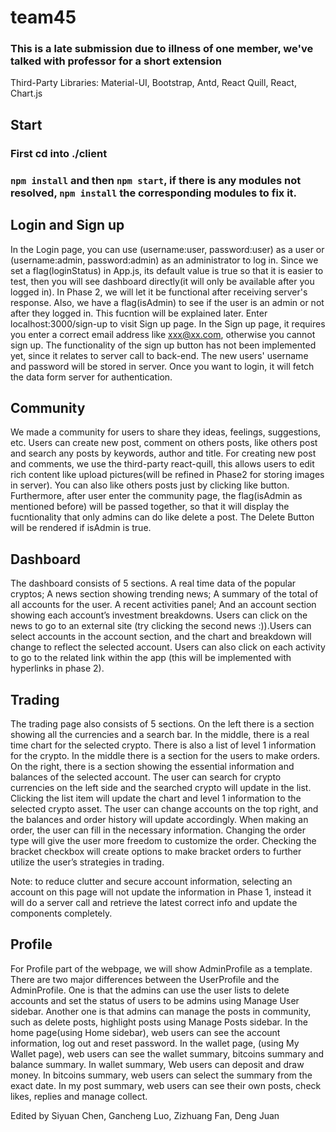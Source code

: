 # team45

### This is a late submission due to illness of one member, we've talked with professor for a short extension

Third-Party Libraries: Material-UI, Bootstrap, Antd, React Quill, React, Chart.js

## Start
### First cd into ./client
### `npm install` and then `npm start`, if there is any modules not resolved, `npm install` the corresponding modules to fix it.

## Login and Sign up
In the Login page, you can use (username:user, password:user) as a user or (username:admin, password:admin) as an administrator to log in.
Since we set a flag(loginStatus) in App.js, its default value is true so that it is easier to test, then you will see dashboard directly(it will only be available after you logged in). In Phase 2, we will let it be functional after receiving server's response.
Also, we have a flag(isAdmin) to see if the user is an admin or not after they logged in. This fucntion will be explained later.
Enter localhost:3000/sign-up to visit Sign up page. In the Sign up page, it requires you enter a correct email address like xxx@xx.com, otherwise you cannot sign up. The functionality of the sign up button has not been implemented yet, since it relates to server call to back-end. The new users' username and password will be stored in server. Once you want to login, it will fetch the data form server for authentication.

## Community
We made a community for users to share they ideas, feelings, suggestions, etc. Users can create new post, comment on others posts, like others post and search any posts by keywords, author and title. For creating new post and comments, we use the third-party react-quill, this allows users to edit rich content like upload pictures(will be refined in Phase2 for storing images in server). You can also like others posts just by clicking like button. Furthermore, after user enter the community page, the flag(isAdmin as mentioned before) will be passed together, so that it will display the fucntionality that only admins can do like delete a post. The Delete Button will be rendered if isAdmin is true.

## Dashboard
The dashboard consists of 5 sections. A real time data of the popular cryptos; A news section showing trending news; A summary of the total of all accounts for the user. A recent activities panel; And an account section showing each account’s investment breakdowns. Users can click on the news to go to an external site (try clicking the second news :)).Users can select accounts in the account section, and the chart and breakdown will change to reflect the selected account. Users can also click on each activity to go to the related link within the app (this will be implemented with hyperlinks in phase 2).

## Trading
The trading page also consists of 5 sections. On the left there is a section showing all the currencies and a search bar. In the middle, there is a real time chart for the selected crypto. There is also a list of level 1 information for the crypto. In the middle there is a section for the users to make orders. On the right, there is a section showing the essential information and balances of the selected account. The user can search for crypto currencies on the left side and the searched crypto will update in the list. Clicking the list item will update the chart and level 1 information to the selected crypto asset. The user can change accounts on the top right, and the balances and order history will update accordingly. When making an order, the user can fill in the necessary information. Changing the order type will give the user more freedom to customize the order. Checking the bracket checkbox will create options to make bracket orders to further utilize the user’s strategies in trading.

Note: to reduce clutter and secure account information, selecting an account on this page will not update the information in Phase 1, instead it will do a server call and retrieve the latest correct info and update the components completely.

## Profile
For Profile part of the webpage, we will show AdminProfile as a template. There are two major differences between the UserProfile and the AdminProfile. One is that the admins can use the user lists to delete accounts and set the status of users to be admins using Manage User sidebar. Another one is that admins can manage the posts in community, such as delete posts, highlight posts using Manage Posts sidebar. In the home page(using Home sidebar), web users can see the account information, log out and reset password. In the wallet page, (using My Wallet page), web users can see the wallet summary, bitcoins summary and balance summary. In wallet summary, Web users can deposit and draw money. In bitcoins summary, web users can select the summary from the exact date. In my post summary, web users can see their own posts, check likes, replies and manage collect.

Edited by Siyuan Chen, Gancheng Luo, Zizhuang Fan, Deng Juan
